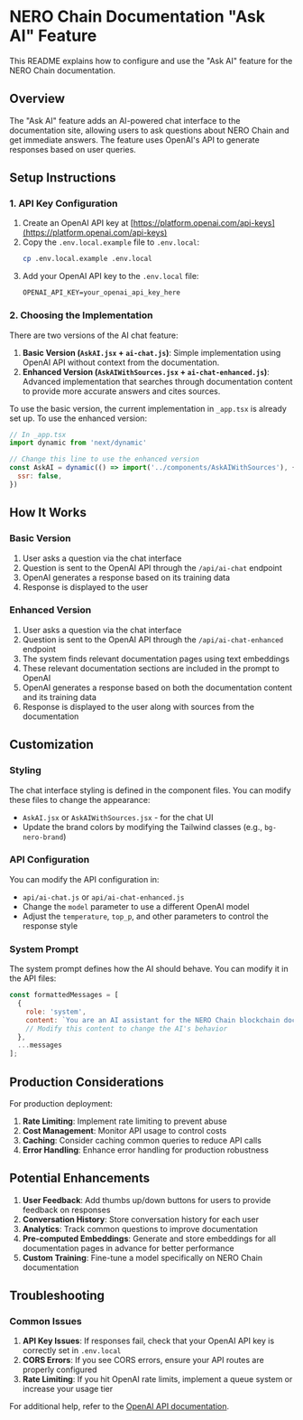 # NERO Chain Documentation "Ask AI" Feature

This README explains how to configure and use the "Ask AI" feature for the NERO Chain documentation.

## Overview

The "Ask AI" feature adds an AI-powered chat interface to the documentation site, allowing users to ask questions about NERO Chain and get immediate answers. The feature uses OpenAI's API to generate responses based on user queries.

## Setup Instructions

### 1. API Key Configuration

1. Create an OpenAI API key at [https://platform.openai.com/api-keys](https://platform.openai.com/api-keys)
2. Copy the `.env.local.example` file to `.env.local`:
   ```bash
   cp .env.local.example .env.local
   ```
3. Add your OpenAI API key to the `.env.local` file:
   ```
   OPENAI_API_KEY=your_openai_api_key_here
   ```

### 2. Choosing the Implementation

There are two versions of the AI chat feature:

1. **Basic Version (`AskAI.jsx` + `ai-chat.js`)**: Simple implementation using OpenAI API without context from the documentation.
2. **Enhanced Version (`AskAIWithSources.jsx` + `ai-chat-enhanced.js`)**: Advanced implementation that searches through documentation content to provide more accurate answers and cites sources.

To use the basic version, the current implementation in `_app.tsx` is already set up. To use the enhanced version:

```jsx
// In _app.tsx
import dynamic from 'next/dynamic'

// Change this line to use the enhanced version
const AskAI = dynamic(() => import('../components/AskAIWithSources'), {
  ssr: false,
})
```

## How It Works

### Basic Version

1. User asks a question via the chat interface
2. Question is sent to the OpenAI API through the `/api/ai-chat` endpoint
3. OpenAI generates a response based on its training data
4. Response is displayed to the user

### Enhanced Version

1. User asks a question via the chat interface
2. Question is sent to the OpenAI API through the `/api/ai-chat-enhanced` endpoint
3. The system finds relevant documentation pages using text embeddings
4. These relevant documentation sections are included in the prompt to OpenAI
5. OpenAI generates a response based on both the documentation content and its training data
6. Response is displayed to the user along with sources from the documentation

## Customization

### Styling

The chat interface styling is defined in the component files. You can modify these files to change the appearance:

- `AskAI.jsx` or `AskAIWithSources.jsx` - for the chat UI
- Update the brand colors by modifying the Tailwind classes (e.g., `bg-nero-brand`)

### API Configuration

You can modify the API configuration in:

- `api/ai-chat.js` or `api/ai-chat-enhanced.js`
- Change the `model` parameter to use a different OpenAI model
- Adjust the `temperature`, `top_p`, and other parameters to control the response style

### System Prompt

The system prompt defines how the AI should behave. You can modify it in the API files:

```javascript
const formattedMessages = [
  {
    role: 'system',
    content: `You are an AI assistant for the NERO Chain blockchain documentation...`
    // Modify this content to change the AI's behavior
  },
  ...messages
];
```

## Production Considerations

For production deployment:

1. **Rate Limiting**: Implement rate limiting to prevent abuse
2. **Cost Management**: Monitor API usage to control costs
3. **Caching**: Consider caching common queries to reduce API calls
4. **Error Handling**: Enhance error handling for production robustness

## Potential Enhancements

1. **User Feedback**: Add thumbs up/down buttons for users to provide feedback on responses
2. **Conversation History**: Store conversation history for each user
3. **Analytics**: Track common questions to improve documentation
4. **Pre-computed Embeddings**: Generate and store embeddings for all documentation pages in advance for better performance
5. **Custom Training**: Fine-tune a model specifically on NERO Chain documentation

## Troubleshooting

### Common Issues

1. **API Key Issues**: If responses fail, check that your OpenAI API key is correctly set in `.env.local`
2. **CORS Errors**: If you see CORS errors, ensure your API routes are properly configured
3. **Rate Limiting**: If you hit OpenAI rate limits, implement a queue system or increase your usage tier

For additional help, refer to the [OpenAI API documentation](https://platform.openai.com/docs/api-reference). 